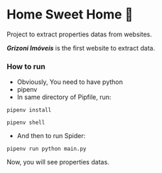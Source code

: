 # Home Sweet Home :house_with_garden:
Project to extract properties datas from websites.

***Grizoni Imóveis*** is the first website to extract data.

### How to run

- Obviously, You need to have python
- pipenv
- In same directory of Pipfile, run:

```shell
pipenv install

pipenv shell
```

- And then to run Spider:
```shell
pipenv run python main.py
```

Now, you will see properties datas.